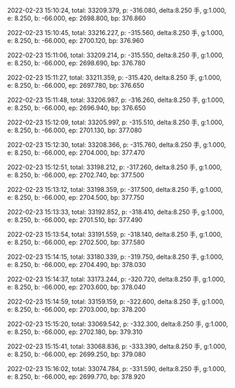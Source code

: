 2022-02-23 15:10:24, total: 33209.379, p: -316.080, delta:8.250 手, g:1.000, e: 8.250, b: -66.000, ep: 2698.800, bp: 376.860

2022-02-23 15:10:45, total: 33216.227, p: -315.560, delta:8.250 手, g:1.000, e: 8.250, b: -66.000, ep: 2700.120, bp: 376.960

2022-02-23 15:11:06, total: 33209.214, p: -315.550, delta:8.250 手, g:1.000, e: 8.250, b: -66.000, ep: 2698.690, bp: 376.780

2022-02-23 15:11:27, total: 33211.359, p: -315.420, delta:8.250 手, g:1.000, e: 8.250, b: -66.000, ep: 2697.780, bp: 376.650

2022-02-23 15:11:48, total: 33206.987, p: -316.260, delta:8.250 手, g:1.000, e: 8.250, b: -66.000, ep: 2696.940, bp: 376.650

2022-02-23 15:12:09, total: 33205.997, p: -315.510, delta:8.250 手, g:1.000, e: 8.250, b: -66.000, ep: 2701.130, bp: 377.080

2022-02-23 15:12:30, total: 33208.366, p: -315.760, delta:8.250 手, g:1.000, e: 8.250, b: -66.000, ep: 2704.000, bp: 377.470

2022-02-23 15:12:51, total: 33198.212, p: -317.260, delta:8.250 手, g:1.000, e: 8.250, b: -66.000, ep: 2702.740, bp: 377.500

2022-02-23 15:13:12, total: 33198.359, p: -317.500, delta:8.250 手, g:1.000, e: 8.250, b: -66.000, ep: 2704.500, bp: 377.750

2022-02-23 15:13:33, total: 33192.852, p: -318.410, delta:8.250 手, g:1.000, e: 8.250, b: -66.000, ep: 2701.510, bp: 377.490

2022-02-23 15:13:54, total: 33191.559, p: -318.140, delta:8.250 手, g:1.000, e: 8.250, b: -66.000, ep: 2702.500, bp: 377.580

2022-02-23 15:14:15, total: 33180.339, p: -319.750, delta:8.250 手, g:1.000, e: 8.250, b: -66.000, ep: 2704.490, bp: 378.030

2022-02-23 15:14:37, total: 33173.244, p: -320.720, delta:8.250 手, g:1.000, e: 8.250, b: -66.000, ep: 2703.600, bp: 378.040

2022-02-23 15:14:59, total: 33159.159, p: -322.600, delta:8.250 手, g:1.000, e: 8.250, b: -66.000, ep: 2703.000, bp: 378.200

2022-02-23 15:15:20, total: 33069.542, p: -332.300, delta:8.250 手, g:1.000, e: 8.250, b: -66.000, ep: 2702.180, bp: 379.310

2022-02-23 15:15:41, total: 33068.836, p: -333.390, delta:8.250 手, g:1.000, e: 8.250, b: -66.000, ep: 2699.250, bp: 379.080

2022-02-23 15:16:02, total: 33074.784, p: -331.590, delta:8.250 手, g:1.000, e: 8.250, b: -66.000, ep: 2699.770, bp: 378.920